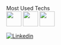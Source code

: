 <div style="text-align:"center;">
  <link rel="stylesheet" href="https://cdn.jsdelivr.net/gh/devicons/devicon@v2.15.1/devicon.min.css">
 Most Used Techs
<div style="position: flex;">
  <img src="https://cdn.jsdelivr.net/gh/devicons/devicon/icons/csharp/csharp-original.svg" width="40px"/>
  <img src="https://cdn.jsdelivr.net/gh/devicons/devicon/icons/unity/unity-original.svg" width="40px" />
    <img src="https://upload.wikimedia.org/wikipedia/commons/6/6a/Godot_icon.svg" width="40px" />

  <!-- <img src="https://cdn.jsdelivr.net/gh/devicons/devicon/icons/javascript/javascript-original.svg"  width="40x"/> -->
</div>

<!--
![Top Langs](https://github-readme-stats.vercel.app/api/top-langs/?username=alexandregaudencio&hide_progress=false)
#
[![GitHub Streak](https://streak-stats.demolab.com/?user=alexandregaudencio)](https://git.io/streak-stats)
## Contact -->

[![Linkedin](https://img.shields.io/badge/LinkedIn-0077B5?style=for-the-badge&logo=linkedin&logoColor=white)](https://www.linkedin.com/in/alexandre-gaudencio/) 


</div>
